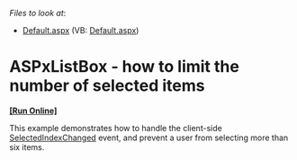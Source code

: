 <!-- default file list -->
*Files to look at*:

* [Default.aspx](./CS/WebSite/Default.aspx) (VB: [Default.aspx](./VB/WebSite/Default.aspx))
<!-- default file list end -->
# ASPxListBox - how to limit the number of selected items
<!-- run online -->
**[[Run Online]](https://codecentral.devexpress.com/e2005)**
<!-- run online end -->


<p>This example demonstrates how to handle the client-side <a href="http://documentation.devexpress.com/#AspNet/DevExpressWebASPxEditorsScriptsASPxClientListEdit_SelectedIndexChangedtopic">SelectedIndexChanged</a> event, and prevent a user from selecting more than six items.</p>

<br/>


